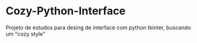 # Cozy-Python-Interface
Projeto de estudos para desing de interface com python tkinter, buscando um "cozy style"
